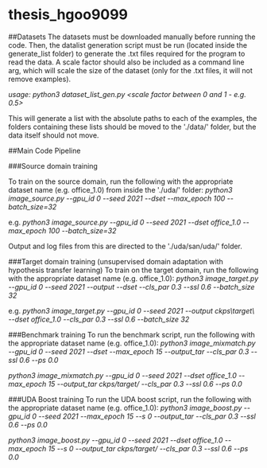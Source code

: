 # thesis_hgoo9099

##Datasets
The datasets must be downloaded manually before running the code. Then, the datalist generation script must be run (located inside the generate_list folder) to generate the .txt files required for the program to read the data.
A scale factor should also be included as a command line arg, which will scale the size of the dataset (only for the .txt files, it will not remove examples).

*usage: python3 dataset_list_gen.py <scale factor between 0 and 1 - e.g. 0.5>*

This will generate a list with the absolute paths to each of the examples, the folders containing these lists should be moved to the './data/' folder, but the data itself should not move.

##Main Code Pipeline

###Source domain training

To train on the source domain, run the following with the appropriate dataset name (e.g. office_1.0) from inside the './uda/' folder:
*python3 image_source.py --gpu_id 0 --seed 2021 --dset <dataset name> --max_epoch 100 --batch_size=32*

e.g.
*python3 image_source.py --gpu_id 0 --seed 2021 --dset office_1.0 --max_epoch 100 --batch_size=32*

Output and log files from this are directed to the './uda/san/uda/' folder.

###Target domain training (unsupervised domain adaptation with hypothesis transfer learning)
To train on the target domain, run the following with the appropriate dataset name (e.g. office_1.0):
*python3 image_target.py --gpu_id 0 --seed 2021 --output <output dir> --dset <dataset name> --cls_par 0.3 --ssl 0.6 --batch_size 32*

e.g.
*python3 image_target.py --gpu_id 0 --seed 2021 --output ckps\\target\\ --dset office_1.0 --cls_par 0.3 --ssl 0.6 --batch_size 32*

###Benchmark training
To run the benchmark script, run the following with the appropriate dataset name (e.g. office_1.0):
*python3 image_mixmatch.py --gpu_id 0 --seed 2021 --dset <dataset name> --max_epoch 15 --output_tar <target output dir> --cls_par 0.3 --ssl 0.6 --ps 0.0*

*python3 image_mixmatch.py --gpu_id 0 --seed 2021 --dset office_1.0 --max_epoch 15 --output_tar ckps/target/ --cls_par 0.3 --ssl 0.6 --ps 0.0*

###UDA Boost training
To run the UDA boost script, run the following with the appropriate dataset name (e.g. office_1.0):
*python3 image_boost.py --gpu_id 0 --seed 2021 <dataset name> --max_epoch 15 --s 0 --output_tar <target output dir> --cls_par 0.3 --ssl 0.6 --ps 0.0*

*python3 image_boost.py --gpu_id 0 --seed 2021 --dset office_1.0 --max_epoch 15 --s 0 --output_tar ckps/target/ --cls_par 0.3 --ssl 0.6 --ps 0.0*